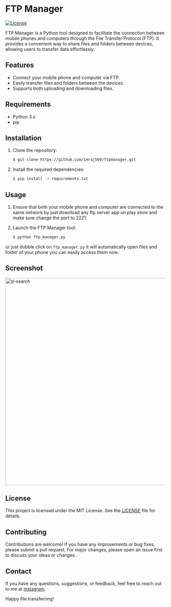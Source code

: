 # FTP Manager

[![License](https://img.shields.io/badge/License-MIT-blue.svg)](https://opensource.org/licenses/MIT)

FTP Manager is a Python tool designed to facilitate the connection between mobile phones and computers through the File Transfer Protocol (FTP). It provides a convenient way to share files and folders between devices, allowing users to transfer data effortlessly.

## Features

- Connect your mobile phone and computer via FTP.
- Easily transfer files and folders between the devices.
- Supports both uploading and downloading files.

## Requirements

- Python 3.x
- pip

## Installation

1. Clone the repository:

   ```bash
   $ git clone https://github.com/imraj569/ftpmanager.git
   ```

2. Install the required dependencies:

   ```bash
   $ pip install -r requirements.txt
   ```

## Usage

1. Ensure that both your mobile phone and computer are connected to the same network by just download any ftp server app on play store and make sure change the port to 2221.

2. Launch the FTP Manager tool:

   ```bash
   $ python ftp_manager.py
   ```
  or just dubble click on `ftp_manager.py` it will automatically open files and folder of your phone you can easily access them now.
## Screenshot 
<img width="650" alt="d-search" src="https://github.com/imraj569/ftpmanager/assets/53007802/12cb80af-3c6e-4459-9767-8bff7ade256e">

## License

This project is licensed under the MIT License. See the [LICENSE](LICENSE) file for details.

## Contributing

Contributions are welcome! If you have any improvements or bug fixes, please submit a pull request. For major changes, please open an issue first to discuss your ideas or changes.

## Contact

If you have any questions, suggestions, or feedback, feel free to reach out to me at [instagram](https://instagram.com/im.raj.569?igshid=ZGUzMzM3NWJiOQ==).

Happy file transferring!
